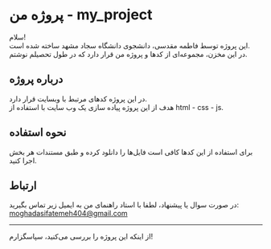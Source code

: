 # پروژه من - my_project

سلام!  
این پروژه توسط فاطمه مقدسی، دانشجوی دانشگاه سجاد مشهد ساخته شده است.  
در این مخزن، مجموعه‌ای از کدها و پروژه‌ من قرار دارد که در طول تحصیلم نوشتم.

## درباره پروژه
در این پروژه کدهای مرتبط با وبسایت قرار دارد.  
هدف از این پروژه پیاده سازی یک وب سایت با استفاده از html - css - js.

## نحوه استفاده
برای استفاده از این کدها کافی است فایل‌ها را دانلود کرده و طبق مستندات هر بخش اجرا کنید.

## ارتباط
در صورت سوال یا پیشنهاد، لطفا با استاد راهنمای من به ایمیل زیر تماس بگیرید:  
moghadasifatemeh404@gmail.com

---

از اینکه این پروژه را بررسی می‌کنید، سپاسگزارم!
